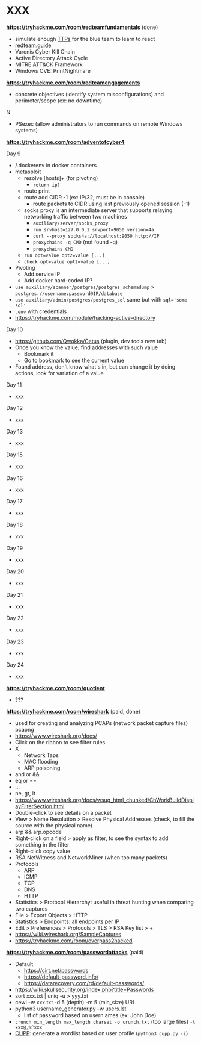 # XXX

**https://tryhackme.com/room/redteamfundamentals** (done)

* simulate enough [TTPs](https://csrc.nist.gov/glossary/term/Tactics_Techniques_and_Procedures) for the blue team to learn to react
* [redteam.guide](https://redteam.guide/)
* Varonis Cyber Kill Chain 
* Active Directory Attack Cycle 
* MITRE ATT&CK Framework
* Windows CVE: PrintNightmare

**https://tryhackme.com/room/redteamengagements**

* concrete objectives (identify system misconfigurations) and perimeter/scope (ex: no downtime)

N

* PSexec (allow administrators to run commands on remote Windows systems)

**https://tryhackme.com/room/adventofcyber4**

Day 9

* /.dockerenv in docker containers
* metasploit
  * resolve [hosts]+ (for pivoting)
    * `return ip?`
  * route print
  * route add CIDR -1 (ex: IP/32, must be in console)
    * route packets to CIDR using last previously opened session (-1)
  * socks proxy is an intermediate server that supports relaying networking traffic between two machines
    * `auxiliary/server/socks_proxy`
    * `run srvhost=127.0.0.1 srvport=9050 version=4a`
    * `curl --proxy socks4a://localhost:9050 http://IP`
    * `proxychains -q CMD` (not found -q)
    * `proxychains CMD`
  * `run opt=value opt2=value [...]`
  * `check opt=value opt2=value [...]`
* Pivoting
  * Add service IP
  * Add docker hard-coded IP?
* `use auxiliary/scanner/postgres/postgres_schemadump` > `postgres://username:password@IP/database` 
* `use auxiliary/admin/postgres/postgres_sql` same but with `sql='some sql'`
* `.env` with credentials
* https://tryhackme.com/module/hacking-active-directory

Day 10

* https://github.com/Qwokka/Cetus (plugin, dev tools new tab)
* Once you know the value, find addresses with such value
  * Bookmark it
  * Go to bookmark to see the current value
* Found address, don't know what's in, but can change it by doing actions, look for variation of a value

Day 11

* xxx

Day 12

* xxx

Day 13

* xxx

Day 15

* xxx

Day 16

* xxx

Day 17

* xxx

Day 18

* xxx

Day 19

* xxx

Day 20

* xxx

Day 21

* xxx

Day 22

* xxx

Day 23

* xxx

Day 24

* xxx

**https://tryhackme.com/room/quotient**

* ???

**https://tryhackme.com/room/wireshark** (paid, done)

* used for creating and analyzing PCAPs (network packet capture files) pcapng
* https://www.wireshark.org/docs/
* Click on the ribbon to see filter rules
* X
  * Network Taps
  * MAC flooding
  * ARP poisoning
* and or &&
* eq or ==
* ...
* ne, gt, lt
* https://www.wireshark.org/docs/wsug_html_chunked/ChWorkBuildDisplayFilterSection.html
* Double-click to see details on a packet
* View > Name Resolution > Resolve Physical Addresses (check, to fill the source with the physical name)
* arp && arp.opcode
* Right-click on a field > apply as filter, to see the syntax to add something in the filter
* Right-click copy value
* RSA NetWitness and NetworkMiner (when too many packets)
* Protocols
  * ARP
  * ICMP
  * TCP
  * DNS
  * HTTP
* Statistics > Protocol Hierarchy: useful in threat hunting when comparing two captures
* File > Export Objects > HTTP
* Statistics > Endpoints: all endpoints per IP
* Edit > Preferences > Protocols > TLS > RSA Key list > +
* https://wiki.wireshark.org/SampleCaptures
* https://tryhackme.com/room/overpass2hacked

**https://tryhackme.com/room/passwordattacks** (paid)

* Default
  * https://cirt.net/passwords
  * https://default-password.info/
  * https://datarecovery.com/rd/default-passwords/
* https://wiki.skullsecurity.org/index.php?title=Passwords
* sort xxx.txt | uniq -u > yyy.txt
* cewl -w xxx.txt -d 5 (depth) -m 5 (min_size) URL
* python3 username_generator.py -w users.lst
  * list of password based on usern ames (ex: John Doe)
* `crunch min_length max_length charset -o crunch.txt` (too large files) `-t xxx@,%^xxx`
* [CUPP](https://github.com/Mebus/cupp): generate a wordlist based on user profile (`python3 cupp.py -i`)